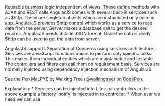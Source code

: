 Reusable business logic independent of views. These define methods with AJAX and REST calls.AngularJS comes with several built-in services such as $http. These are singleton objects which are instantiated only once in app. AngularJS provides $http control which works as a service to read 		data from the server. Server makes a database call to get the desired records. AngularJS needs data in JSON format. Once the 	data is ready, $http can be used to get the data from server.

AngularJS supports Separation of Concerns using services architecture. Services are JavaScript functions meant to perform only specific tasks. This makes them individual entities which are maintainable and testable. The controllers and filters can call them on requirement basis. Services are normally injected using dependency injection mechanism of AngularJS.

<p data-height="268" data-theme-id="0" data-slug-hash="MaLPYE" data-default-tab="result" data-user="walkingtree" class='codepen'>See the Pen <a href='http://codepen.io/walkingtree/pen/MaLPYE/'>MaLPYE</a> by Walking Tree (<a href='http://codepen.io/walkingtree'>@walkingtree</a>) on <a href='http://codepen.io'>CodePen</a>.</p>
<script async src="//assets.codepen.io/assets/embed/ei.js"></script>
Explanation: 
* Services can be injected into filters or controllers in the above example a factory `notify` is injected in to controller.
* When ever we need we can use

